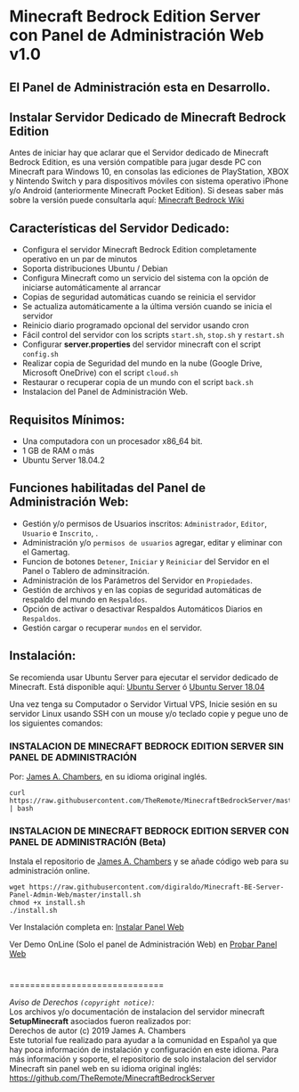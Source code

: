 # Minecraft Bedrock Edition Server con Panel de Administración Web v1.0

## El Panel de Administración esta en Desarrollo.

## Instalar Servidor Dedicado de Minecraft Bedrock Edition

Antes de iniciar hay que aclarar que el Servidor dedicado de Minecraft Bedrock Edition, es una versión compatible para jugar desde PC con Minecraft para Windows 10, en consolas las ediciones de PlayStation, XBOX y Nintendo Switch y para dispositivos móviles con sistema operativo iPhone y/o Android (anteriormente Minecraft Pocket Edition). Si deseas saber más sobre la versión puede consultarla aquí:  [Minecraft Bedrock Wiki](https://translate.google.com/translate?sl=auto&tl=es&u=https://minecraft.gamepedia.com/Bedrock_Edition)

## Características del Servidor Dedicado:
* Configura el servidor Minecraft Bedrock Edition completamente operativo en un par de minutos
* Soporta distribuciones Ubuntu / Debian
* Configura Minecraft como un servicio del sistema con la opción de iniciarse automáticamente al arrancar
* Copias de seguridad automáticas cuando se reinicia el servidor
* Se actualiza automáticamente a la última versión cuando se inicia el servidor
* Reinicio diario programado opcional del servidor usando cron
* Fácil control del servidor con los scripts `start.sh`, `stop.sh` y `restart.sh`
* Configurar **server.properties** del servidor minecraft con el script `config.sh`
* Realizar copia de Seguridad del mundo en la nube (Google Drive, Microsoft OneDrive) con el script `cloud.sh`
* Restaurar o recuperar copia de un mundo con el script `back.sh`
* Instalacion del Panel de Administración Web.

## Requisitos Mínimos:
* Una computadora con un procesador x86_64 bit.
* 1 GB de RAM o más
* Ubuntu Server 18.04.2

## Funciones habilitadas del Panel de Administración Web:
* Gestión y/o permisos de Usuarios inscritos: `Administrador`, `Editor`, `Usuario` e `Inscrito`, .
* Administración y/o `permisos de usuarios` agregar, editar y eliminar con el Gamertag.
* Funcion de botones `Detener`, `Iniciar` y `Reiniciar` del Servidor en el Panel o Tablero de adminsitración.
* Administración de los Parámetros del Servidor en `Propiedades`.
* Gestión de archivos y en las copias de seguridad automáticas de respaldo del mundo en `Respaldos`.
* Opción de activar o desactivar Respaldos Automáticos Diarios en `Respaldos`.
* Gestión cargar o recuperar `mundos` en el servidor.


## Instalación:

Se recomienda usar Ubuntu Server para ejecutar el servidor dedicado de Minecraft. Está disponible aquí:
[Ubuntu Server](https://ubuntu.com/download/server)   ó  [Ubuntu Server 18.04](http://cdimage.ubuntu.com/releases/18.04/release/)

Una vez tenga su Computador o Servidor Virtual VPS, Inicie sesión en su servidor Linux usando SSH con un mouse y/o teclado copie y pegue uno de los siguientes comandos:

### INSTALACION DE MINECRAFT BEDROCK EDITION SERVER SIN PANEL DE ADMINISTRACIÓN
Por: [James A. Chambers](https://jamesachambers.com/minecraft-bedrock-edition-ubuntu-dedicated-server-guide/), en su idioma original inglés.
```
curl https://raw.githubusercontent.com/TheRemote/MinecraftBedrockServer/master/SetupMinecraft.sh | bash
```

### INSTALACION DE MINECRAFT BEDROCK EDITION SERVER CON PANEL DE ADMINISTRACIÓN (Beta)
Instala el repositorio de [James A. Chambers](https://github.com/TheRemote/MinecraftBedrockServer) y se añade código web para su administración online.

```
wget https://raw.githubusercontent.com/digiraldo/Minecraft-BE-Server-Panel-Admin-Web/master/install.sh
chmod +x install.sh
./install.sh
```

Ver Instalación completa en: [Instalar Panel Web](https://gorobeta.blogspot.com/2021/04/instalar-minecraft-bedrock-edition-panel-admin.html)

Ver Demo OnLine (Solo el panel de Administración Web) en [Probar Panel Web](https://dipanel.herokuapp.com)
#
#
#
#
#
#
#
#
==============================

*Aviso de Derechos `(copyright notice)`:*  
Los archivos y/o documentación de instalacion del servidor minecraft **SetupMinecraft** asociados fueron realizados por:  
Derechos de autor (c) 2019 James A. Chambers  
Este tutorial fue realizado para ayudar a la comunidad en Español ya que hay poca información de instalación y configuración en este idioma. Para más información y soporte, el repositorio de solo instalacion del servidor Minecraft sin panel web en su idioma original inglés: https://github.com/TheRemote/MinecraftBedrockServer
